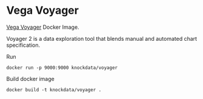 # Vega Voyager

[Vega Voyager](https://github.com/vega/voyager/) Docker Image. 

Voyager 2 is a data exploration tool that blends manual and automated chart specification.

Run 

	docker run -p 9000:9000 knockdata/voyager


Build docker image

	docker build -t knockdata/voyager .